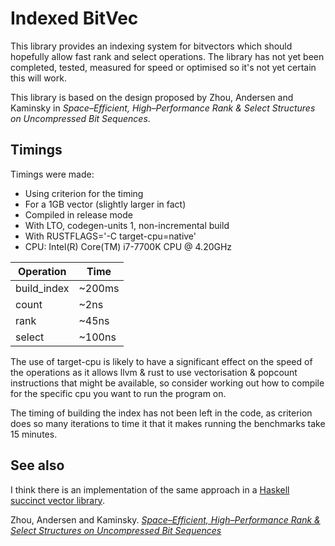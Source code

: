 # Indexed BitVec

This library provides an indexing system for bitvectors which should hopefully
allow fast rank and select operations. The library has not yet been completed,
tested, measured for speed or optimised so it's not yet certain this will
work.

This library is based on the design proposed by Zhou, Andersen and Kaminsky in
*Space–Efficient, High–Performance Rank & Select Structures on Uncompressed Bit Sequences*.

## Timings

Timings were made:
- Using criterion for the timing
- For a 1GB vector (slightly larger in fact)
- Compiled in release mode
- With LTO, codegen-units 1, non-incremental build
- With RUSTFLAGS='-C target-cpu=native'
- CPU: Intel(R) Core(TM) i7-7700K CPU @ 4.20GHz

| Operation   | Time   |
|-------------|--------|
| build_index | ~200ms |
| count       | ~2ns   |
| rank        | ~45ns  |
| select      | ~100ns |

The use of target-cpu is likely to have a significant effect on the speed of
the operations as it allows llvm & rust to use vectorisation & popcount
instructions that might be available, so consider working out how to compile
for the specific cpu you want to run the program on.

The timing of building the index has not been left in the code, as criterion
does so many iterations to time it that it makes running the benchmarks
take 15 minutes.

## See also

I think there is an implementation of the same approach in a
[Haskell succinct vector library](https://github.com/Gabriel439/Haskell-Succinct-Vector-Library/blob/03fb94757b68b990664f3e0ce7ea69c7c1c15ca3/src/Succinct/Vector/Index.hs).

Zhou, Andersen and Kaminsky. [*Space–Efficient, High–Performance Rank & Select Structures on Uncompressed Bit Sequences*](https://www.cs.cmu.edu/~./dga/papers/zhou-sea2013.pdf)
